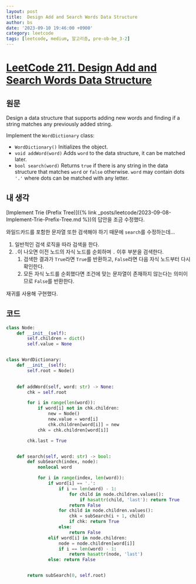 ```yaml
---
layout: post
title:  Design Add and Search Words Data Structure
author: bs
date: '2023-09-10 19:46:00 +0900'
category: leetcode
tags: [leetcode, medium, 알고리즘, pre-ob-be_3-2]
---
```


# [LeetCode 211. Design Add and Search Words Data Structure](https://leetcode.com/problems/design-add-and-search-words-data-structure/)

## 원문
Design a data structure that supports adding new words and finding if a string matches any previously added string.

Implement the `WordDictionary` class:

- `WordDictionary()` Initializes the object.
- `void addWord(word)` Adds `word` to the data structure, it can be matched later.
- `bool search(word)` Returns `true` if there is any string in the data structure that matches `word` or `false` otherwise. `word` may contain dots `'.'` where dots can be matched with any letter.

## 내 생각
[Implement Trie (Prefix Tree)]({% link _posts/leetcode/2023-09-08-Implement-Trie-Prefix-Tree.md %})의 답안을 조금 수정했다.

와일드카드를 포함한 문자열 또한 검색해야 하기 때문에 `search`를 수정하는데...

1. 일반적인 검색 로직을 따라 검색을 한다.
2. `.`이 나오면 이전 노드의 자식 노드를 순회하며 `.` 이후 부분을 검색한다.
    1. 검색한 결과가 `True`라면 `True`를 반환하고, `False`라면 다음 자식 노드부터 다시 확인한다.
    2. 모든 자식 노드를 순회했다면 조건에 맞는 문자열이 존재하지 않는다는 의미이므로 `False`를 반환한다.

재귀를 사용해 구현했다.

## 코드
```python
class Node:
    def __init__(self):
        self.children = dict()
        self.value = None


class WordDictionary:
    def __init__(self):
        self.root = Node()
        

    def addWord(self, word: str) -> None:
        chk = self.root

        for i in range(len(word)):
            if word[i] not in chk.children:
                new = Node()
                new.value = word[i]
                chk.children[word[i]] = new
            chk = chk.children[word[i]]

        chk.last = True


    def search(self, word: str) -> bool:
        def subSearch(index, node):
            nonlocal word

            for i in range(index, len(word)):
                if word[i] == '.':
                    if i == len(word) - 1:
                        for child in node.children.values():
                            if hasattr(child, 'last'): return True
                        return False
                    for child in node.children.values():
                        chk = subSearch(i + 1, child)
                        if chk: return True
                    else:
                        return False
                elif word[i] in node.children:
                    node = node.children[word[i]]
                    if i == len(word) - 1:
                        return hasattr(node, 'last')
                else: return False


        return subSearch(0, self.root)
```